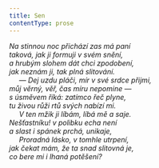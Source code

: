 ```yaml
---
title: Sen
contentType: prose
---
```


<section>

_Na stinnou noc přichází zas má paní  
taková, jak ji formuji v svém snění,  
a hrubým slohem dát chci zpodobení,  
jak neznám ji, tak plná slitování.  
     — Dej uzdu pláči, mír v své srdce přijmi,  
můj věrný, věř, čas míru nepomine —  
s úsměvem říká: zatímco řeč plyne,  
tu živou růži rtů svých nabízí mi.  
     V ten mžik ji líbám, líbá mě a saje.  
Nešťastníku! v polibku echa není  
a slast i spánek prchá, unikaje,  
     Proradná lásko, v tomhle utrpení,  
jak čekat mám, že ta snad slitovná je,  
co bere mi i lhaná potěšení?_

</section>
